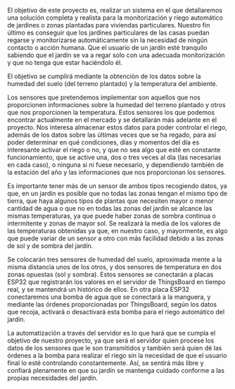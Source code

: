 El objetivo de este proyecto es, realizar un sistema en el que detallaremos una solución completa y realista para la monitorización y riego automático de jardines o zonas plantadas para viviendas particulares. Nuestro fin último es conseguir que los jardines particulares de las casas puedan regarse y monitorizarse automáticamente sin la necesidad de ningún contacto o acción humana. Que el usuario de un jardín esté tranquilo sabiendo que el jardín se va a regar solo con una adecuada monitorización y que no tenga que estar haciéndolo él.

El objetivo se cumplirá mediante la obtención de los datos sobre la humedad del suelo (del terreno plantado) y la temperatura del ambiente.

Los sensores que pretendemos implementar son aquellos que nos proporcionen informaciones sobre la humedad del terreno plantado y otros que nos proporcionen la temperatura. Estos sensores los que podemos encontrar actualmente en el mercado y se detallarán más adelante en el proyecto. Nos interesa almacenar estos datos para poder controlar el riego, además de los datos sobre las últimas veces que se ha regado, para así poder determinar en qué condiciones, días y momentos del día es interesante activar el riego o no, y que no sea algo que esté en constante funcionamiento, que se active una, dos o tres veces al día (las necesarias en cada caso), o ninguna si ni fuese necesario, y dependiendo también de la estación del año y las informaciones que nos proporcionan los sensores.

Es importante tener más de un sensor de ambos tipos recogiendo datos, ya que, en un jardín es posible que no todas las zonas tengan el mismo tipo de tierra, que haya algunos tipos de plantas que necesiten mayor o menor cantidad de agua o que no en todas las zonas del jardín se alcance las mismas temperaturas, ya que puede haber zonas de sombra continua o intermitente y zonas de mayor sol. Se realizará la media de los valores de las temperaturas obtenidas ya que, en nuestro caso, y mayormente, es algo que puede variar de un sensor a otro con más facilidad debido a las zonas de sol y de sombra del jardín.

Se colocarán tres sensores de humedad del suelo, aproximada mente a la misma distancia unos de los otros, y dos sensores de temperatura en dos zonas opuestas (sol y sombra). Estos sensores se conectarán a placas ESP32 que registrarán los valores en el servidor de ThingsBoard en tiempo real, y se mantendrá un histórico de ellos. En otra placa ESP32 conectaremos una bomba de agua que se conectará a la manguera, y mediante las órdenes proporcionadas por ThingsBoard, según los datos que recoja, activará o desactivará esta bomba para el riego automático del jardín.

La automatización a través del servidor es lo que hará que se cumpla el objetivo de nuestro proyecto, ya que será el servidor quien procese los datos de los sensores que le son transmitidos y también será quien dé las órdenes a la bomba para realizar el riego sin la necesidad de que el usuario final lo esté controlando constantemente. Así, se sentirá más libre y confiará plenamente en que su jardín se mantenga cuidado conforme a las propias necesidades del jardín.
